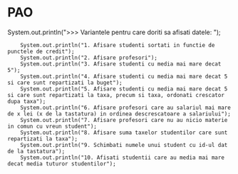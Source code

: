# PAO

System.out.println(">>> Variantele pentru care doriti sa afisati datele: ");

        System.out.println("1. Afisare studenti sortati in functie de punctele de credit");
        System.out.println("2. Afisare profesori");
        System.out.println("3. Afisare studenti cu media mai mare decat 5");
        System.out.println("4. Afisare studenti cu media mai mare decat 5 si care sunt repartizati la buget");
        System.out.println("5. Afisare studenti cu media mai mare decat 5 si care sunt repartizati la taxa, precum si taxa, ordonati crescator dupa taxa");
        System.out.println("6. Afisare profesori care au salariul mai mare de x lei (x de la tastatura) in ordinea descrescatoare a salariului");
        System.out.println("7. Afisare profesori care nu au nicio materie in comun cu vreun student");
        System.out.println("8. Afisare suma taxelor studentilor care sunt repartizati la taxa");
        System.out.println("9. Schimbati numele unui student cu id-ul dat de la tastatura");
        System.out.println("10. Afisati studentii care au media mai mare decat media tuturor studentilor");
